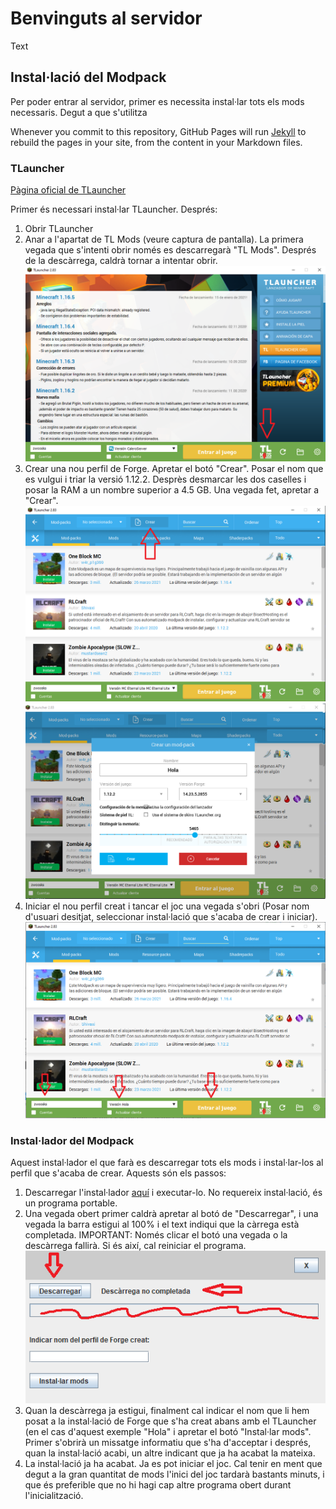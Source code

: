 # Benvinguts al servidor
Text

## Instal·lació del Modpack

Per poder entrar al servidor, primer es necessita instal·lar tots els mods necessaris. Degut a que s'utilitza 

Whenever you commit to this repository, GitHub Pages will run [Jekyll](https://jekyllrb.com/) to rebuild the pages in your site, from the content in your Markdown files.

### TLauncher
[Pàgina oficial de TLauncher](https://tlauncher.org/en/ "Pàgina oficial de TLauncher")

Primer és necessari instal·lar TLauncher. Després:
1. Obrir TLauncher
2. Anar a l'apartat de TL Mods (veure captura de pantalla). La primera vegada que s'intenti obrir només es descarregarà "TL Mods". Després de la descàrrega, caldrà tornar a intentar obrir.
![Alt text](media/btnMods.png?raw=true "btnMods")
4. Crear una nou perfil de Forge. Apretar el botó "Crear". Posar el nom que es vulgui i triar la versió 1.12.2. Desprès desmarcar les dos caselles i posar la RAM a un nombre superior a 4.5 GB. Una vegada fet, apretar a "Crear".
![Alt text](media/btnCrear.png?raw=true "btnCrear")
![Alt text](media/crearDialog.png?raw=true "crearDialog")
5. Iniciar el nou perfil creat i tancar el joc una vegada s'obri (Posar nom d'usuari desitjat, seleccionar instal·lació que s'acaba de crear i iniciar).
![Alt text](media/iniciarPrimera.png?raw=true "iniciarPrimera")


### Instal·lador del Modpack

Aquest instal·lador el que farà es descarregar tots els mods i instal·lar-los al perfil que s'acaba de crear. Aquests són els passos:
1. Descarregar l'instal·lador [aquí](https://trifasic.zwoosks.tech/ModInstaller-1.0-SNAPSHOT.jar) i executar-lo. No requereix instal·lació, és un programa portable.
2. Una vegada obert primer caldrà apretar al botó de "Descarregar", i una vegada la barra estigui al 100% i el text indiqui que la càrrega està completada.
IMPORTANT: Només clicar el botó una vegada o la descàrrega fallirà. Si és així, cal reiniciar el programa.
![Alt text](media/installerPrimera.png?raw=true "installerPrimera")
3. Quan la descàrrega ja estigui, finalment cal indicar el nom que li hem posat a la instal·lació de Forge que s'ha creat abans amb el TLauncher (en el cas d'aquest exemple "Hola" i apretar el botó "Instal·lar mods". Primer s'obrirà un missatge informatiu que s'ha d'acceptar i després, quan la instal·lació acabi, un altre indicant que ja ha acabat la mateixa.
4. La instal·lació ja ha acabat. Ja es pot iniciar el joc. Cal tenir en ment que degut a la gran quantitat de mods l'inici del joc tardarà bastants minuts, i que és preferible que no hi hagi cap altre programa obert durant l'inicialització.
